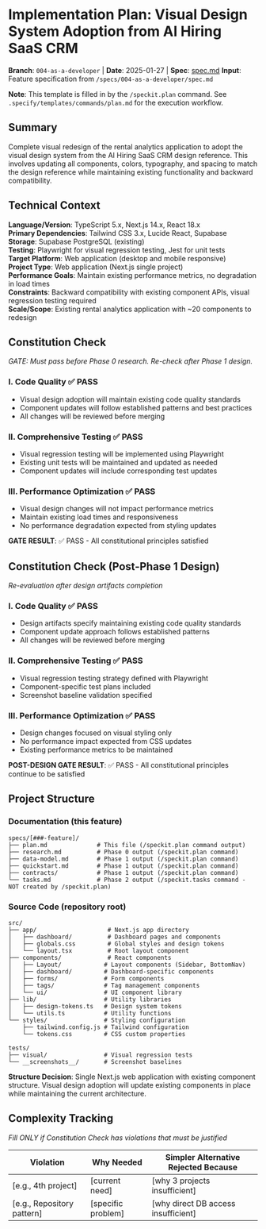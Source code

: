 # Implementation Plan: Visual Design System Adoption from AI Hiring SaaS CRM

**Branch**: `004-as-a-developer` | **Date**: 2025-01-27 | **Spec**: [spec.md](./spec.md)
**Input**: Feature specification from `/specs/004-as-a-developer/spec.md`

**Note**: This template is filled in by the `/speckit.plan` command. See `.specify/templates/commands/plan.md` for the execution workflow.

## Summary

Complete visual redesign of the rental analytics application to adopt the visual design system from the AI Hiring SaaS CRM design reference. This involves updating all components, colors, typography, and spacing to match the design reference while maintaining existing functionality and backward compatibility.

## Technical Context

**Language/Version**: TypeScript 5.x, Next.js 14.x, React 18.x  
**Primary Dependencies**: Tailwind CSS 3.x, Lucide React, Supabase  
**Storage**: Supabase PostgreSQL (existing)  
**Testing**: Playwright for visual regression testing, Jest for unit tests  
**Target Platform**: Web application (desktop and mobile responsive)  
**Project Type**: Web application (Next.js single project)  
**Performance Goals**: Maintain existing performance metrics, no degradation in load times  
**Constraints**: Backward compatibility with existing component APIs, visual regression testing required  
**Scale/Scope**: Existing rental analytics application with ~20 components to redesign

## Constitution Check

*GATE: Must pass before Phase 0 research. Re-check after Phase 1 design.*

### I. Code Quality ✅ PASS
- Visual design adoption will maintain existing code quality standards
- Component updates will follow established patterns and best practices
- All changes will be reviewed before merging

### II. Comprehensive Testing ✅ PASS
- Visual regression testing will be implemented using Playwright
- Existing unit tests will be maintained and updated as needed
- Component updates will include corresponding test updates

### III. Performance Optimization ✅ PASS
- Visual design changes will not impact performance metrics
- Maintain existing load times and responsiveness
- No performance degradation expected from styling updates

**GATE RESULT**: ✅ PASS - All constitutional principles satisfied

## Constitution Check (Post-Phase 1 Design)

*Re-evaluation after design artifacts completion*

### I. Code Quality ✅ PASS
- Design artifacts specify maintaining existing code quality standards
- Component update approach follows established patterns
- All changes will be reviewed before merging

### II. Comprehensive Testing ✅ PASS
- Visual regression testing strategy defined with Playwright
- Component-specific test plans included
- Screenshot baseline validation specified

### III. Performance Optimization ✅ PASS
- Design changes focused on visual styling only
- No performance impact expected from CSS updates
- Existing performance metrics to be maintained

**POST-DESIGN GATE RESULT**: ✅ PASS - All constitutional principles continue to be satisfied

## Project Structure

### Documentation (this feature)

```
specs/[###-feature]/
├── plan.md              # This file (/speckit.plan command output)
├── research.md          # Phase 0 output (/speckit.plan command)
├── data-model.md        # Phase 1 output (/speckit.plan command)
├── quickstart.md        # Phase 1 output (/speckit.plan command)
├── contracts/           # Phase 1 output (/speckit.plan command)
└── tasks.md             # Phase 2 output (/speckit.tasks command - NOT created by /speckit.plan)
```

### Source Code (repository root)

```
src/
├── app/                    # Next.js app directory
│   ├── dashboard/          # Dashboard pages and components
│   ├── globals.css         # Global styles and design tokens
│   └── layout.tsx          # Root layout component
├── components/             # React components
│   ├── Layout/            # Layout components (Sidebar, BottomNav)
│   ├── dashboard/         # Dashboard-specific components
│   ├── forms/             # Form components
│   ├── tags/              # Tag management components
│   └── ui/                # UI component library
├── lib/                   # Utility libraries
│   ├── design-tokens.ts   # Design system tokens
│   └── utils.ts           # Utility functions
└── styles/                # Styling configuration
    ├── tailwind.config.js # Tailwind configuration
    └── tokens.css         # CSS custom properties

tests/
├── visual/                # Visual regression tests
└── __screenshots__/       # Screenshot baselines
```

**Structure Decision**: Single Next.js web application with existing component structure. Visual design adoption will update existing components in place while maintaining the current architecture.

## Complexity Tracking

*Fill ONLY if Constitution Check has violations that must be justified*

| Violation | Why Needed | Simpler Alternative Rejected Because |
|-----------|------------|-------------------------------------|
| [e.g., 4th project] | [current need] | [why 3 projects insufficient] |
| [e.g., Repository pattern] | [specific problem] | [why direct DB access insufficient] |
